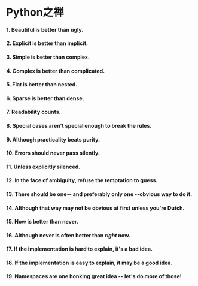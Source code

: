 # Python之禅

#### 1. Beautiful is better than ugly.
#### 2. Explicit is better than implicit.
#### 3. Simple is better than complex.
#### 4. Complex is better than complicated.
#### 5. Flat is better than nested.
#### 6. Sparse is better than dense.
#### 7. Readability counts.
#### 8. Special cases aren't special enough to break the rules.
#### 9. Although practicality beats purity.
#### 10. Errors should never pass silently.
#### 11. Unless explicitly silenced.
#### 12. In the face of ambiguity, refuse the temptation to guess.
#### 13. There should be one-- and preferably only one --obvious way to do it.
#### 14. Although that way may not be obvious at first unless you're Dutch.
#### 15. Now is better than never.
#### 16. Although never is often better than *right* now.
#### 17. If the implementation is hard to explain, it's a bad idea.
#### 18. If the implementation is easy to explain, it may be a good idea.
#### 19. Namespaces are one honking great idea -- let's do more of those!
